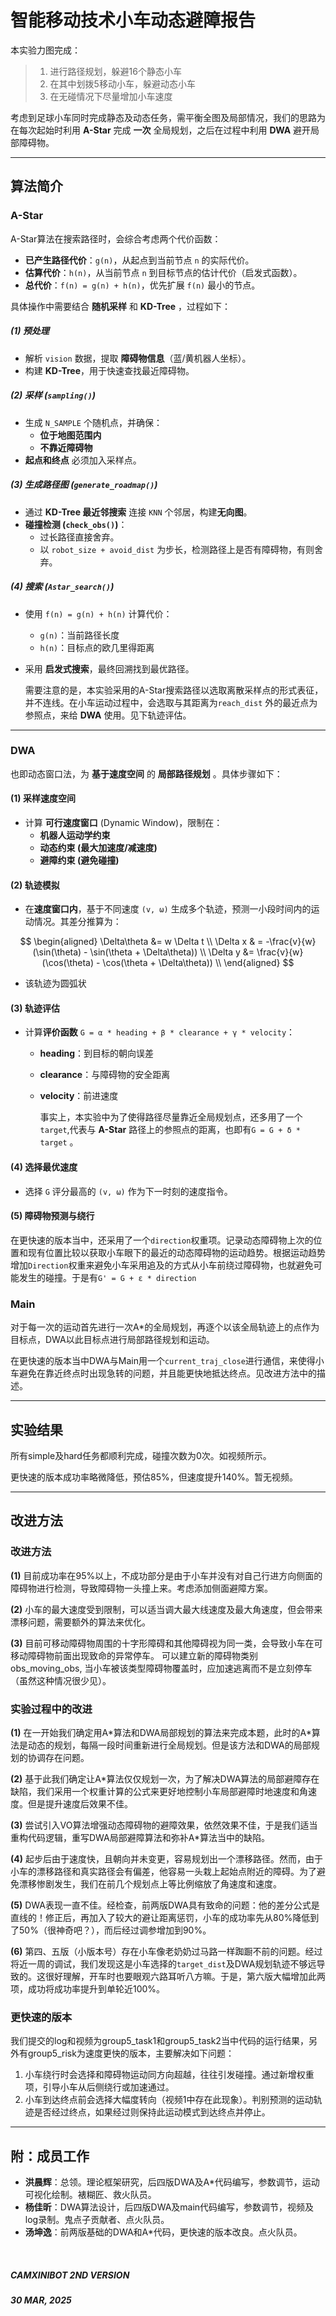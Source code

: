 # 智能移动技术小车动态避障报告

本实验力图完成：

> 1. 进行路径规划，躲避16个静态小车
> 2. 在其中划拨5移动小车，躲避动态小车
> 3. 在无碰情况下尽量增加小车速度

考虑到足球小车同时完成静态及动态任务，需平衡全图及局部情况，我们的思路为在每次起始时利用 **A-Star** 完成 **一次** 全局规划，之后在过程中利用 **DWA** 避开局部障碍物。

---
## 算法简介

### A-Star

A-Star算法在搜索路径时，会综合考虑两个代价函数：

- **已产生路径代价**：`g(n)`，从起点到当前节点 `n` 的实际代价。
- **估算代价**：`h(n)`，从当前节点 `n` 到目标节点的估计代价（启发式函数）。
- **总代价**：`f(n) = g(n) + h(n)`，优先扩展 `f(n)` 最小的节点。

具体操作中需要结合 **随机采样** 和 **KD-Tree** ，过程如下：

##### **(1) 预处理**
- 解析 `vision` 数据，提取 **障碍物信息**（蓝/黄机器人坐标）。
- 构建 **KD-Tree**，用于快速查找最近障碍物。

##### **(2) 采样 (`sampling()`)**
- 生成 `N_SAMPLE` 个随机点，并确保：
  - **位于地图范围内**
  - **不靠近障碍物**
- **起点和终点** 必须加入采样点。

##### **(3) 生成路径图 (`generate_roadmap()`)**
- 通过 **KD-Tree 最近邻搜索** 连接 `KNN` 个邻居，构建**无向图**。
- **碰撞检测 (`check_obs()`)**：
  - 过长路径直接舍弃。
  - 以 `robot_size + avoid_dist` 为步长，检测路径上是否有障碍物，有则舍弃。

##### **(4) 搜索 (`Astar_search()`)**
- 使用 `f(n) = g(n) + h(n)` 计算代价：
  - `g(n)`：当前路径长度
  - `h(n)`：目标点的欧几里得距离
- 采用 **启发式搜索**，最终回溯找到最优路径。

	需要注意的是，本实验采用的A-Star搜索路径以选取离散采样点的形式表征，并不连线。在小车运动过程中，会选取与其距离为`reach_dist` 外的最近点为参照点，来给 **DWA** 使用。见下轨迹评估。

---
### DWA

也即动态窗口法，为 **基于速度空间** 的 **局部路径规划** 。具体步骤如下：

#### **(1) 采样速度空间**
- 计算 **可行速度窗口** (Dynamic Window)，限制在：
  - **机器人运动学约束**
  - **动态约束 (最大加速度/减速度)**
  - **避障约束 (避免碰撞)**

#### **(2) 轨迹模拟**
- 在**速度窗口内**，基于不同速度 `(v, ω)` 生成多个轨迹，预测一小段时间内的运动情况。其差分推算为：

$$
\begin{aligned}
\Delta\theta &= w \Delta t \\
\Delta x & = -\frac{v}{w} (\sin(\theta) - \sin(\theta + \Delta\theta)) \\
\Delta y &= \frac{v}{w} (\cos(\theta) - \cos(\theta + \Delta\theta)) \\
\end{aligned}
$$
- 该轨迹为圆弧状

#### **(3) 轨迹评估**
- 计算**评价函数** `G = α * heading + β * clearance + γ * velocity`：
  - **heading**：到目标的朝向误差
  - **clearance**：与障碍物的安全距离
  - **velocity**：前进速度
  
	事实上，本实验中为了使得路径尽量靠近全局规划点，还多用了一个`target`,代表与 **A-Star** 路径上的参照点的距离，也即有`G = G + δ * target` 。

#### **(4) 选择最优速度**
- 选择 `G` 评分最高的 `(v, ω)` 作为下一时刻的速度指令。

#### **(5) 障碍物预测与绕行**
在更快速的版本当中，还采用了一个`direction`权重项。记录动态障碍物上次的位置和现有位置比较以获取小车眼下的最近的动态障碍物的运动趋势。根据运动趋势增加`Direction`权重来避免小车采用追及的方式从小车前绕过障碍物，也就避免可能发生的碰撞。于是有`G' = G + ε * direction` 

### Main

对于每一次的运动首先进行一次A\*的全局规划，再逐个以该全局轨迹上的点作为目标点，DWA以此目标点进行局部路径规划和运动。

在更快速的版本当中DWA与Main用一个`current_traj_close`进行通信，来使得小车避免在靠近终点时出现急转的问题，并且能更快地抵达终点。见改进方法中的描述。

---

## 实验结果

所有simple及hard任务都顺利完成，碰撞次数为0次。如视频所示。

更快速的版本成功率略微降低，预估85%，但速度提升140%。暂无视频。

---

## 改进方法

### 改进方法

**(1)** 目前成功率在95%以上，不成功部分是由于小车并没有对自己行进方向侧面的障碍物进行检测，导致障碍物一头撞上来。考虑添加侧面避障方案。

**(2)** 小车的最大速度受到限制，可以适当调大最大线速度及最大角速度，但会带来漂移问题，需要额外的算法来优化。

**(3)** 目前可移动障碍物周围的十字形障碍和其他障碍视为同一类，会导致小车在可移动障碍物前面出现致命的异常停车。
可以建立新的障碍物类别obs_moving_obs, 当小车被该类型障碍物覆盖时，应加速逃离而不是立刻停车（虽然这种情况很少见）。

### 实验过程中的改进

**(1)** 在一开始我们确定用A\*算法和DWA局部规划的算法来完成本题，此时的A\*算法是动态的规划，每隔一段时间重新进行全局规划。但是该方法和DWA的局部规划的协调存在问题。

**(2)** 基于此我们确定让A\*算法仅仅规划一次，为了解决DWA算法的局部避障存在缺陷，我们采用一个权重计算的公式来更好地控制小车局部避障时地速度和角速度。但是提升速度后效果不佳。

**(3)** 尝试引入VO算法增强动态障碍物的避障效果，依然效果不佳，于是我们适当重构代码逻辑，重写DWA局部避障算法和弥补A\*算法当中的缺陷。

**(4)** 起步后由于速度快，且朝向并未变更，容易规划出一个漂移路径。然而，由于小车的漂移路径和真实路径会有偏差，他容易一头栽上起始点附近的障碍。为了避免漂移惨剧发生，我们在前几个规划点上等比例缩放了角速度和速度。

**(5)** DWA表现一直不佳。经检查，前两版DWA具有致命的问题：他的差分公式是直线的！修正后，再加入了较大的避让距离惩罚，小车的成功率先从80%降低到了50%（很神奇吧？），而后经过调参增加到90%。

**(6)** 第四、五版（小版本号）存在小车像老奶奶过马路一样踟蹰不前的问题。经过将近一周的调试，我们发现这是小车选择的`target_dist`及DWA规划轨迹不够远导致的。这很好理解，开车时也要眼观六路耳听八方嘛。于是，第六版大幅增加此两项，成功将成功率提升到单轮近100%。

### 更快速的版本

我们提交的log和视频为group5_task1和group5_task2当中代码的运行结果，另外有group5_risk为速度更快的版本，主要解决如下问题：
1. 小车绕行时会选择和障碍物运动同方向超越，往往引发碰撞。通过新增权重项，引导小车从后侧绕行或加速通过。
2. 小车到达终点前会选择大幅度转向（视频1中存在此现象）。判别预测的运动轨迹是否经过终点，如果经过则保持此运动模式到达终点并停止。

---

## 附：成员工作

 - **洪晨辉**：总领。理论框架研究，后四版DWA及A*代码编写，参数调节，运动可视化绘制。裱糊匠、救火队员。
 - **杨佳昕**：DWA算法设计，后四版DWA及main代码编写，参数调节，视频及log录制。鬼点子贡献者、点火队员。
 - **汤坤逸**：前两版基础的DWA和A\*代码，更快速的版本改良。点火队员。


&nbsp;
&nbsp;
##### CAMXINIBOT 2ND VERSION
##### 30 MAR, 2025
